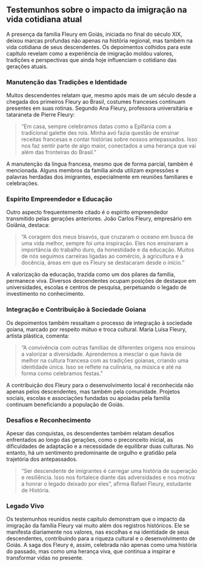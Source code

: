 ## Testemunhos sobre o impacto da imigração na vida cotidiana atual

A presença da família Fleury em Goiás, iniciada no final do século XIX, deixou marcas profundas não apenas na história regional, mas também na vida cotidiana de seus descendentes. Os depoimentos colhidos para este capítulo revelam como a experiência de imigração moldou valores, tradições e perspectivas que ainda hoje influenciam o cotidiano das gerações atuais.

### Manutenção das Tradições e Identidade

Muitos descendentes relatam que, mesmo após mais de um século desde a chegada dos primeiros Fleury ao Brasil, costumes franceses continuam presentes em suas rotinas. Segundo Ana Fleury, professora universitária e tataraneta de Pierre Fleury:

> “Em casa, sempre celebramos datas como a Epifania com a tradicional galette des rois. Minha avó fazia questão de ensinar receitas francesas e contar histórias sobre nossos antepassados. Isso nos faz sentir parte de algo maior, conectados a uma herança que vai além das fronteiras do Brasil.”

A manutenção da língua francesa, mesmo que de forma parcial, também é mencionada. Alguns membros da família ainda utilizam expressões e palavras herdadas dos imigrantes, especialmente em reuniões familiares e celebrações.

### Espírito Empreendedor e Educação

Outro aspecto frequentemente citado é o espírito empreendedor transmitido pelas gerações anteriores. João Carlos Fleury, empresário em Goiânia, destaca:

> “A coragem dos meus bisavós, que cruzaram o oceano em busca de uma vida melhor, sempre foi uma inspiração. Eles nos ensinaram a importância do trabalho duro, da honestidade e da educação. Muitos de nós seguimos carreiras ligadas ao comércio, à agricultura e à docência, áreas em que os Fleury se destacaram desde o início.”

A valorização da educação, trazida como um dos pilares da família, permanece viva. Diversos descendentes ocupam posições de destaque em universidades, escolas e centros de pesquisa, perpetuando o legado de investimento no conhecimento.

### Integração e Contribuição à Sociedade Goiana

Os depoimentos também ressaltam o processo de integração à sociedade goiana, marcado por respeito mútuo e troca cultural. Maria Luísa Fleury, artista plástica, comenta:

> “A convivência com outras famílias de diferentes origens nos ensinou a valorizar a diversidade. Aprendemos a mesclar o que havia de melhor na cultura francesa com as tradições goianas, criando uma identidade única. Isso se reflete na culinária, na música e até na forma como celebramos festas.”

A contribuição dos Fleury para o desenvolvimento local é reconhecida não apenas pelos descendentes, mas também pela comunidade. Projetos sociais, escolas e associações fundadas ou apoiadas pela família continuam beneficiando a população de Goiás.

### Desafios e Reconhecimento

Apesar das conquistas, os descendentes também relatam desafios enfrentados ao longo das gerações, como o preconceito inicial, as dificuldades de adaptação e a necessidade de equilibrar duas culturas. No entanto, há um sentimento predominante de orgulho e gratidão pela trajetória dos antepassados.

> “Ser descendente de imigrantes é carregar uma história de superação e resiliência. Isso nos fortalece diante das adversidades e nos motiva a honrar o legado deixado por eles”, afirma Rafael Fleury, estudante de História.

### Legado Vivo

Os testemunhos reunidos neste capítulo demonstram que o impacto da imigração da família Fleury vai muito além dos registros históricos. Ele se manifesta diariamente nos valores, nas escolhas e na identidade de seus descendentes, contribuindo para a riqueza cultural e o desenvolvimento de Goiás. A saga dos Fleury é, assim, celebrada não apenas como uma história do passado, mas como uma herança viva, que continua a inspirar e transformar vidas no presente.